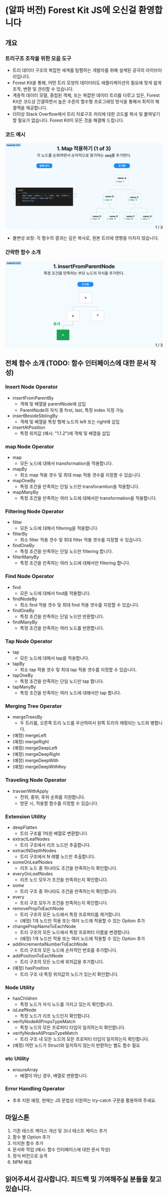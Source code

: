 # (알파 버전) Forest Kit JS에 오신걸 환영합니다

## 개요

### 트리구조 조작을 위한 모음 도구

- 트리 데이터 구조의 복잡한 세계를 탐험하는 개발자를 위해 설계된 궁극의 라이브러리입니다.
- Forest Kit을 통해, 어떤 트리 모양의 데이터라도 애플리케이션의 필요에 맞게 쉽게 조작, 변환 및 관리할 수 있습니다.
- 계층적 데이터 모델, 중첩된 객체, 또는 복잡한 데이터 트리를 다루고 있든, Forest Kit은 코드상 간결하면서 높은 수준의 함수형 프로그래밍 방식을 통해서 최적의 해결책을 제공합니다.
- 더이상 Stack Overflow에서 트리 자료구조 처리에 대한 코드를 복사 및 붙여넣기 할 필요가 없습니다. Forest Kit이 모든 것을 해결해 드립니다.

### 코드 예시

![img1](./imgs/1-mimg.gif)

- 불변성 보장: 각 함수의 결과는 깊은 복사로, 원본 트리에 영향을 미치지 않습니다.

### 간략한 함수 소개 

![img1](./imgs/2-ming.gif)

## 전체 함수 소개 (TODO: 함수 인터페이스에 대한 문서 작성)

### Insert Node Operator

- insertFromParentBy
  - 객체 및 배열을 parentNode에 삽입
  - ParentNode의 자식 중 first, last, 특정 index 지정 가능
- insertBesideSiblingBy
  - 객체 및 배열을 특정 형제 노드의 left 또는 right에 삽입
- insertAtPosition
  - 특정 위치값 (예시: "1.1.2")에 객체 및 배열을 삽입

### map Node Operator

- map
  - 모든 노드에 대해서 transformation을 적용합니다.
- mapBy
  - 최소 map 적용 갯수 및 최대 map 적용 갯수를 지정할 수 있습니다.
- mapOneBy
  - 특정 조건을 만족하는 단일 노드만 transforamtion을 적용합니다.
- mapManyBy
  - 특정 조건을 만족하는 여러 노드에 대해서만 transformation을 적용합니다.

### Filtering Node Operator

- filter
  - 모든 노드에 대해서 filtering을 적용합니다.
- filterBy
  - 최소 filter 적용 갯수 및 최대 filter 적용 갯수를 지정할 수 있습니다.
- findOneBy
  - 특정 조건을 만족하는 단일 노드만 filtering 합니다.
- filterManyBy
  - 특정 조건을 만족하는 여러 노드에 대해서만 filtering 합니다.

### Find Node Operator  

- find
  - 모든 노드에 대해서 find를 적용합니다.
- findNodeBy
  - 최소 find 적용 갯수 및 최대 find 적용 갯수를 지정할 수 있습니다.
- findOneBy
  - 특정 조건을 만족하는 단일 노드만 반환합니다.
- findManyBy
  - 특정 조건을 만족하는 여러 노드를 반환합니다.

### Tap Node Operator

- tap
  - 모든 노드에 대해서 tap을 적용합니다.
- tapBy
  - 최소 tap 적용 갯수 및 최대 tap 적용 갯수를 지정할 수 있습니다.
- tapOneBy
  - 특정 조건을 만족하는 단일 노드만 tap 합니다.
- tapManyBy
  - 특정 조건을 만족하는 여러 노드에 대해서만 tap 합니다.

### Merging Tree Operator

- mergeTreesBy
  - 두 트리를, 오른쪽 트리 노드를 우선하여서 왼쪽 트리의 매핑되는 노드와 병합니다. 
- (예정) mergeLeft
- (예정) mergeRight
- (예정) mergeDeepLeft
- (예정) mergeDeepRight
- (예정) mergeDeepWith
- (예정) mergeDeepWithKey

### Traveling Node Operator

- travserWithApply
  - 전위, 중위, 후위 순회를 지원합니다.
  - 방문 시, 적용할 함수를 지정할 수 있습니다.

### Extension Utility

- deepFlatten
  - 트리 구조를 1차원 배열로 변환합니다.
- extractLeafNodes
  - 트리 구조에서 리프 노드만 추출합니다.
- extractNDepthNodes
  - 트리 구조에서 N 레벨 노드만 추출합니다.
- someOnLeafNodes
  - 리프 노드 중 하나라도 조건을 만족하는지 확인합니다.
- everyOnLeafNodes
  - 리프 노드 모두가 조건을 만족하는지 확인합니다.
- some
  - 트리 구조 중 하나라도 조건을 만족하는지 확인합니다.
- every
  - 트리 구조 모두가 조건을 만족하는지 확인합니다.
- removePropToEachNode
  - 트리 구조의 모든 노드에서 특정 프로퍼티를 제거합니다.
  - (예정) 1개 노드만 적용 또는 여러 노드에 적용할 수 있는 Option 추가
- changePropNameToEachNode
  - 트리 구조의 모든 노드에서 특정 프로퍼티 이름을 변경합니다.
  - (예정) 1개 노드만 적용 또는 여러 노드에 적용할 수 있는 Option 추가
- addIncrementalNumberToEachNode
  - 트리 구조의 모든 노드에 순차적인 번호를 추가합니다.
- addPositionToEachNode
  - 트리 구조의 모든 노드에 위치값을 추가합니다.
- (예정) hasPosition
  - 트리 구조 내 특정 위치값의 노드가 있는지 확인합니다.

### Node Utility

- hasChildren
  - 특정 노드가 자식 노드를 가지고 있는지 확인합니다.
- isLeafNode
  - 특정 노드가 리프 노드인지 확인합니다.
- verifyNodeAllPropsTypeMatch
  - 특정 노드의 모든 프로퍼티 타입이 일치하는지 확인합니다.
- verifyNodesAllPropsTypeMatch
  - 트리 구조 내 모든 노드의 모든 프로퍼티 타입이 일치하는지 확인합니다.
- (예정) 어떤 노드가 Struct와 일치하지 않는지 반환하는 별도 함수 필요

### etc Utility

- ensureArray
  - 배열이 아닌 경우, 배열로 변환합니다.

### Error Handling Operator

- 추후 지원 예정, 현재는 JS 문법상 지원하는 try-catch 구문을 활용하여 주세요.

## 마일스톤

1. 기존 테스트 케이스 개선 및 코너 테스트 케이스 추가
2. 함수 별 Option 추가 
3. 미지원 함수 추가
4. 문서화 작업 (예시: 함수 인터페이스에 대한 문서 작성)
5. 정식 버전으로 승격
6. NPM 배포

## 읽어주셔서 감사합니다. 피드백 및 기여해주실 분들을 찾고 있습니다.
